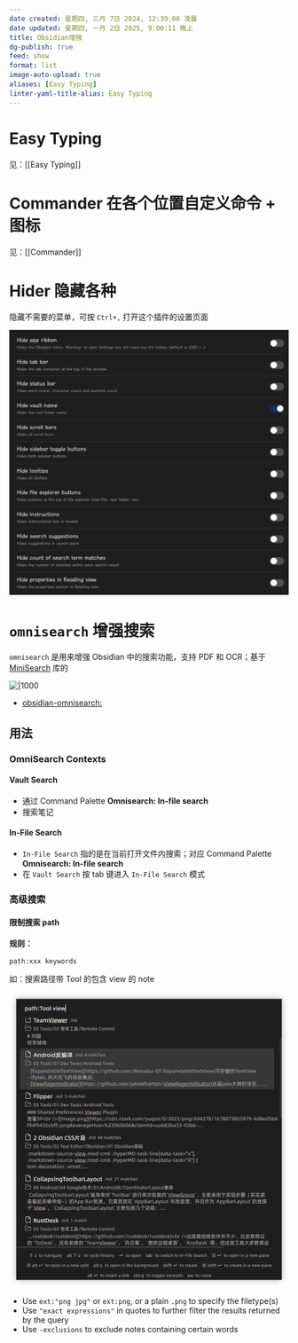 ```yaml
---
date created: 星期四, 三月 7日 2024, 12:39:00 凌晨
date updated: 星期四, 一月 2日 2025, 9:00:11 晚上
title: Obsidian增强
dg-publish: true
feed: show
format: list
image-auto-upload: true
aliases: [Easy Typing]
linter-yaml-title-alias: Easy Typing
---
```


# Easy Typing

见：[[Easy Typing]]

# Commander 在各个位置自定义命令 + 图标

见：[[Commander]]

# Hider 隐藏各种

隐藏不需要的菜单，可按 `Ctrl+,` 打开这个插件的设置页面

![image.png|1000](https://raw.githubusercontent.com/hacket/ObsidianOSS/master/obsidian/20240307212641.png)

# `omnisearch` 增强搜索

`omnisearch` 是用来增强 Obsidian 中的搜索功能，支持 PDF 和 OCR；基于 [MiniSearch](https://github.com/lucaong/minisearch) 库的

![|1000](https://raw.githubusercontent.com/scambier/obsidian-omnisearch/master/images/omnisearch.gif)

- [obsidian-omnisearch:](https://github.com/scambier/obsidian-omnisearch)

## 用法

### OmniSearch Contexts

#### Vault Search

- 通过 Command Palette **Omnisearch: In-file search**
- 搜索笔记

#### In-File Search

- `In-File Search` 指的是在当前打开文件内搜索；对应 Command Palette **Omnisearch: In-file search**
- 在 `Vault Search` 按 tab 键进入 `In-File Search` 模式

### 高级搜索

#### 限制搜索 path

**规则：**

```
path:xxx keywords
```

如：搜索路径带 Tool 的包含 view 的 note

![image.png|500](https://raw.githubusercontent.com/hacket/ObsidianOSS/master/obsidian/20240627103437.png)

- Use `ext:"png jpg"` or `ext:png`, or a plain `.png` to specify the filetype(s)
- Use `"exact expressions"` in quotes to further filter the results returned by the query
- Use `-exclusions` to exclude notes containing certain words

